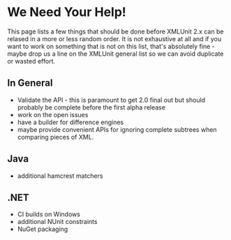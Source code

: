 We Need Your Help!
==================

This page lists a few things that should be done before XMLUnit 2.x
can be relased in a more or less random order.  It is not exhaustive
at all and if you want to work on something that is not on this list,
that's absolutely fine - maybe drop us a line on the XMLUnit general
list so we can avoid duplicate or wasted effort.

In General
----------

* Validate the API - this is paramount to get 2.0 final out but should
  probably be complete before the first alpha release
* work on the open issues
* have a builder for difference engines
* maybe provide convenient APIs for ignoring complete subtrees when
  comparing pieces of XML.

Java
----

* additional hamcrest matchers

.NET
----

* CI builds on Windows
* additional NUnit constraints
* NuGet packaging
